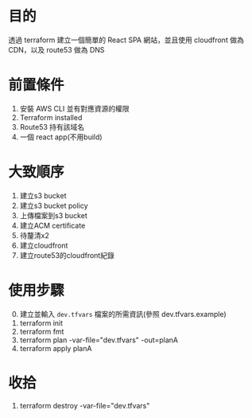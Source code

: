 # 目的
透過 terraform 建立一個簡單的 React SPA 網站，並且使用 cloudfront 做為 CDN，以及 route53 做為 DNS

# 前置條件
1. 安裝 AWS CLI 並有對應資源的權限
2. Terraform installed
3. Route53 持有該域名
4. 一個 react app(不用build)

# 大致順序 
1. 建立s3 bucket
2. 建立s3 bucket policy
3. 上傳檔案到s3 bucket  
4. 建立ACM certificate
5. 待釐清x2
6. 建立cloudfront
7. 建立route53的cloudfront紀錄

# 使用步驟
0. 建立並輸入 `dev.tfvars` 檔案的所需資訊(參照 dev.tfvars.example)
1. terraform init
2. terraform fmt
2. terraform plan -var-file="dev.tfvars" -out=planA
3. terraform apply planA

# 收拾
1. terraform destroy -var-file="dev.tfvars"